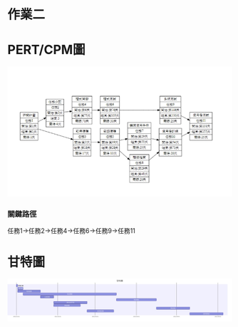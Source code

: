 
# 作業二

# PERT/CPM圖

![new fig](PERT-CPM.jpg "PERT-CPM")

### 關鍵路徑

任務1->任務2->任務4->任務6->任務9->任務11

# 甘特圖

![new fig](mermaid-diagram.png "mermaid-diagram")
